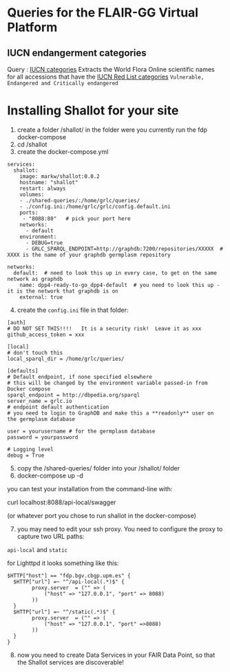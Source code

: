 # Queries for the FLAIR-GG Virtual Platform

## IUCN endangerment categories
Query : [IUCN categories](./IUCN_categories.rq)
Extracts the World Flora Online scientific names for all accessions that have the [IUCN Red List categories](https://www.iucnredlist.org/) <code>Vulnerable, Endangered and Critically endangered</code>




# Installing Shallot for your site

1) create a folder /shallot/ in the folder were you currently run the fdp docker-compose
2) cd /shallot
3) create the docker-compose.yml

```
services:
  shallot:
    image: markw/shallot:0.0.2
    hostname: "shallot"
    restart: always
    volumes:
    - ./shared-queries/:/home/grlc/queries/
    - ./config.ini:/home/grlc/grlc/config.default.ini
    ports:
     - "8088:80"   # pick your port here
    networks:
      - default
    environment:
      - DEBUG=true
      - GRLC_SPARQL_ENDPOINT=http://graphdb:7200/repositories/XXXXX  # XXXX is the name of your graphdb germplasm repository

networks:
  default:  # need to look this up in every case, to get on the same network as graphdb
    name: dpp4-ready-to-go_dpp4-default  # you need to look this up - it is the network that graphdb is on
    external: true

```
4) create the `config.ini` file in that folder:

```
[auth]
# DO NOT SET THIS!!!!   It is a security risk!  Leave it as xxx
github_access_token = xxx

[local]
# don't touch this
local_sparql_dir = /home/grlc/queries/

[defaults]
# Default endpoint, if none specified elsewhere
# this will be changed by the environment variable passed-in from Docker compose
sparql_endpoint = http://dbpedia.org/sparql
server_name = grlc.io
# endpoint default authentication
# you need to login to GraphDB and make this a **readonly** user on the germplasm database

user = yourusername # for the germplasm database
password = yourpassword

# Logging level
debug = True

```
5) copy the /shared-queries/ folder into your /shallot/ folder
6) docker-compose up -d


you can test your installation from the command-line with:

curl localhost:8088/api-local/swagger

(or whatever port you chose to run shallot in the docker-compose)

7) you may need to edit your ssh proxy.  You need to configure the proxy to capture two URL paths:

`api-local`  and `static`

for Lighttpd it looks something like this:

```
$HTTP["host"] == "fdp.bgv.cbgp.upm.es" {
  $HTTP["url"] =~ "^/api-local(.*)$" {
        proxy.server  = ("" => (
            ("host" => "127.0.0.1", "port" => 8088)
        ))
  }
  $HTTP["url"] =~ "^/static(.*)$" {
        proxy.server  = ("" => (
            ("host" => "127.0.0.1", "port" =>8088)
        ))
  }
}

```

8) now you need to create Data Services in your FAIR Data Point, so that the Shallot services are discoverable!




